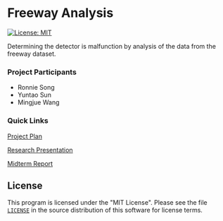 # Freeway Analysis
[![License: MIT](https://img.shields.io/badge/License-MIT-yellow.svg)](https://github.com/data-science-pdx/freeway-analysis/blob/master/LICENSE)

Determining the detector is malfunction by analysis of the data from the freeway dataset.

### Project Participants
- Ronnie Song
- Yuntao Sun
- Mingjue Wang

### Quick Links
[Project Plan](https://github.com/data-science-pdx/freeway-analysis/blob/master/Project%20Plan.pdf)

[Research Presentation](https://github.com/data-science-pdx/freeway-analysis/blob/master/Data%20Quality%20and%20Processing%20Presentation.pdf)

[Midterm Report](https://github.com/data-science-pdx/freeway-analysis/blob/master/Midterm%20Report.pdf)

## License

This program is licensed under the "MIT License". Please see the file [`LICENSE`](https://github.com/data-science-pdx/freeway-analysis/blob/master/LICENSE) in the source distribution of this software for license terms.
